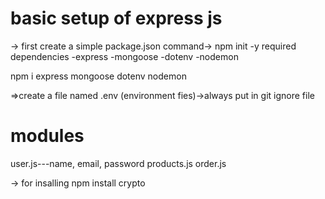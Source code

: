 basic setup of express js
==========================
-> first create a simple package.json
command-> npm init -y
required dependencies
-express
-mongoose
-dotenv
-nodemon

npm i express mongoose dotenv nodemon

=>create a file named .env (environment fies)->always put in git ignore file


modules
======
user.js---name, email, password
products.js
order.js



-> for insalling npm install crypto